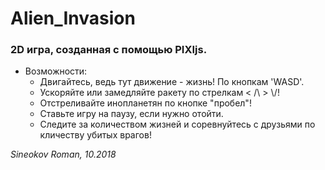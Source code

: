 # Alien_Invasion
### 2D игра, созданная с помощью PIXIjs.

* Возможности:
  * Двигайтесь, ведь тут движение - жизнь! По кнопкам 'WASD'.
  * Ускоряйте или замедляйте ракету по стрелкам < /\ > \\/!
  * Отстреливайте инопланетян по кнопке "пробел"!
  * Ставьте игру на паузу, если нужно отойти.
  * Следите за количеством жизней и соревнуйтесь с друзьями по кличеству убитых врагов!

_Sineokov Roman, 10.2018_
